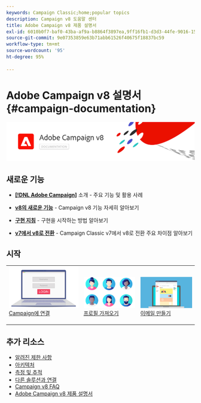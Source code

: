 ```yaml
---
keywords: Campaign Classic;home;popular topics
description: Campaign v8 도움말 센터
title: Adobe Campaign v8 제품 설명서
exl-id: 6010b0f7-baf0-43ba-af9a-b8864f3897ea,9ff16fb1-d3d3-44fe-9016-15abffdbc74e
source-git-commit: 9e07353859e63b71abb61526f40675f18837bc59
workflow-type: tm+mt
source-wordcount: '95'
ht-degree: 95%

---
```


# Adobe Campaign v8 설명서 {#campaign-documentation}

![](assets/banner-documentationv8.png)

## 새로운 기능

* **[ [!DNL Adobe Campaign]](start/get-started.md)** 소개 - 주요 기능 및 활용 사례

* **[v8의 새로운 기능](start/whats-new.md)** - Campaign v8 기능 자세히 알아보기

* **[구현 지침](start/implement.md)** - 구현을 시작하는 방법 알아보기

* **[v7에서 v8로 전환](start/capability-matrix.md)** - Campaign Classic v7에서 v8로 전환 주요 차이점 알아보기

## 시작

<table>
<tr>
  <td valign="bottom">
    <a href="start/connect.md">
      <img alt="연결" src="start/assets/do-not-localize/login.jpeg"/>
    </a>
    <div>
    <a href="start/connect.md">Campaign에 연결</a>
    </div>
    <br>
  </td>

<td valign="bottom">
      <a href="start/import.md">
       <img alt="가져오기" src="start/assets/do-not-localize/profiles.jpeg" />
       </a>
    <div><a href="start/import.md">프로필 가져오기</a>
    </div>
    <br>
  </td>
  <td valign="bottom">
    <a href="start/create-message.md">
      <img alt="이메일" src="start/assets/do-not-localize/email-design.jpeg" />
    </a>
    <div>
    <a href="start/create-message.md">이메일 만들기</a>
    </div>
    <br>
  </td>
</tr>
</table>

## 추가 리소스

* [알려진 제한 사항](start/known-limitations.md)
* [아키텍처](dev/architecture.md)
* [측정 및 추적](start/reporting.md)
* [다른 솔루션과 연결](connect/integration.md)
* [Campaign v8 FAQ](start/campaign-faq.md)
* [Adobe Campaign v8 제품 설명서](https://helpx.adobe.com/kr/legal/product-descriptions/adobe-campaign-managed-cloud-services.html)
